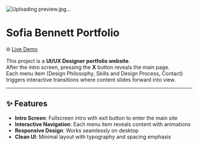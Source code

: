 ![Uploading preview.jpg…]()


# Sofia Bennett Portfolio

🌐 [Live Demo](https://liauuu.github.io/sofia-portfolio/)

This project is a **UI/UX Designer portfolio website**.  
After the intro screen, pressing the **X** button reveals the main page.  
Each menu item (Design Philosophy, Skills and Design Process, Contact) triggers interactive transitions where content slides forward into view.  

---

## ✨ Features
- **Intro Screen**: Fullscreen intro with exit button to enter the main site  
- **Interactive Navigation**: Each menu item reveals content with animations  
- **Responsive Design**: Works seamlessly on desktop   
- **Clean UI**: Minimal layout with typography and spacing emphasis


